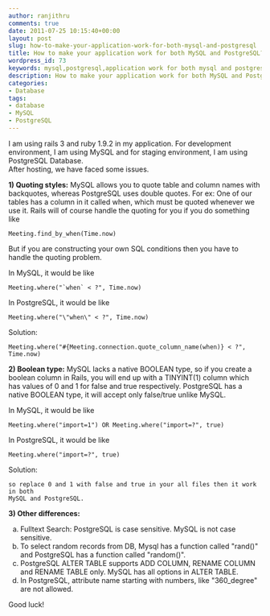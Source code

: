 ```yaml
---
author: ranjithru
comments: true
date: 2011-07-25 10:15:40+00:00
layout: post
slug: how-to-make-your-application-work-for-both-mysql-and-postgresql
title: How to make your application work for both MySQL and PostgreSQL?
wordpress_id: 73
keywords: mysql,postgresql,application work for both mysql and postgresql
description: How to make your application work for both MySQL and PostgreSQL
categories:
- Database
tags:
- database
- MySQL
- PostgreSQL
---
```



I am using rails 3 and ruby 1.9.2 in my application. 
For development environment, I am using MySQL and for staging environment, I am using PostgreSQL Database.  
After hosting, we have faced some issues.
<!--more-->
**1) Quoting styles:**
  MySQL allows you to quote table and column names with backquotes, whereas PostgreSQL uses double quotes.
  For ex: 
  One of our tables has a column in it called when, which must be quoted whenever we use it.
  Rails will of course handle the quoting for you if you do something like 
    
    Meeting.find_by_when(Time.now)


  But if you are constructing your own SQL conditions then you have to handle the quoting problem.
  
  In MySQL, it would be like
  
    
    Meeting.where("`when` < ?", Time.now)


  
  In PostgreSQL, it would be like
  
    
    Meeting.where("\"when\" < ?", Time.now)


  
  Solution:
  
    
    Meeting.where("#{Meeting.connection.quote_column_name(when)} < ?", Time.now)
    


  

**2) Boolean type:**
  MySQL lacks a native BOOLEAN type, so if you create a boolean column in Rails, you will end up with a TINYINT(1) column which has values of 0 and 1 for false and true respectively. PostgreSQL has a native BOOLEAN type, it will accept only false/true unlike MySQL.
  
  In MySQL, it would be like
  
    
    Meeting.where("import=1") OR Meeting.where("import=?", true)


  
  In PostgreSQL, it would be like
  
    
    Meeting.where("import=?", true)


  
  Solution:
  
    
    so replace 0 and 1 with false and true in your all files then it work in both 
    MySQL and PostgreSQL.


  
 
**3) Other differences:**
<ol type='a'>
  <li>Fulltext Search: PostgreSQL is case sensitive. MySQL is not case sensitive.</li>
  <li>To select random records from DB, Mysql has a function called "rand()" and PostgreSQL has a function called "random()".</li>
  <li>PostgreSQL ALTER TABLE supports ADD COLUMN, RENAME COLUMN and RENAME TABLE only. MySQL has all options in ALTER TABLE.</li>
  <li>In PostgreSQL, attribute name starting with numbers, like "360_degree" are not allowed.</li>
</ol>
  
Good luck!

